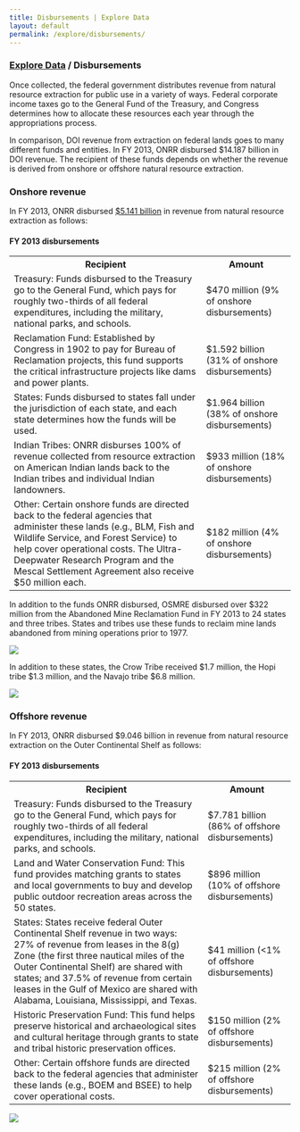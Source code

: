 ```yaml
---
title: Disbursements | Explore Data
layout: default
permalink: /explore/disbursements/
---
```


<div class="container-outer container-padded">

  <h3> <a href="{{ site.baseurl }}/explore/">Explore Data</a> / Disbursements</h3>
    
  <p>Once collected, the federal government distributes revenue from natural resource extraction for public use in a variety of ways. Federal corporate income taxes go to the General Fund of the Treasury, and Congress determines how to allocate these resources each year through the appropriations process.</p>
  
  <p>In comparison, DOI revenue from extraction on federal lands goes to many different funds and entities. In FY 2013, ONRR disbursed $14.187 billion in DOI revenue. The recipient of these funds depends on whether the revenue is derived from onshore or offshore natural resource extraction.</p>
  
  <h3>Onshore revenue</h3>
  
  <p>In FY 2013, ONRR disbursed <a href="http://statistics.onrr.gov/ReportTool.aspx">$5.141 billion</a> in revenue from natural resource extraction as follows:</p>
  
  <h4>FY 2013 disbursements</h4>
  
  <table>
    <tr>
      <th>Recipient</th>
      <th>Amount</th> 
    </tr>
    <tr>
      <td>Treasury: Funds disbursed to the Treasury go to the General Fund, which pays for roughly two-thirds of all federal expenditures, including the military, national parks, and schools.</td>
      <td>$470 million (9% of onshore disbursements)</td> 
    </tr>
    <tr>
      <td>Reclamation Fund: Established by Congress in 1902 to pay for Bureau of Reclamation projects, this fund supports the critical infrastructure projects like dams and power plants.</td>
      <td>$1.592 billion (31% of onshore disbursements)</td> 
    </tr>
    <tr>
      <td>States: Funds disbursed to states fall under the jurisdiction of each state, and each state determines how the funds will be used.</td>
      <td>$1.964 billion (38% of onshore disbursements)</td> 
    </tr>
    <tr>
      <td>Indian Tribes: ONRR disburses 100% of revenue collected from resource extraction on American Indian lands back to the Indian tribes and individual Indian landowners.</td>
      <td>$933 million (18% of onshore disbursements)</td> 
    </tr>
    <tr>
      <td>Other: Certain onshore funds are directed back to the federal agencies that administer these lands (e.g., BLM,  Fish and Wildlife Service, and Forest Service) to help cover operational costs. The Ultra-Deepwater Research Program and the Mescal Settlement Agreement also receive $50 million each.</td>
      <td>$182 million (4% of onshore disbursements)</td> 
    </tr>
  </table>
  
  <p>In addition to the funds ONRR disbursed, OSMRE disbursed over $322 million from the Abandoned Mine Reclamation Fund in FY 2013 to 24 states and three tribes. States and tribes use these funds to reclaim mine lands abandoned from mining operations prior to 1977.</p>
  
  <img src="pie chart, p. 52">
    
  <p>In addition to these states, the Crow Tribe received $1.7 million, the Hopi tribe $1.3 million, and the Navajo tribe $6.8 million.</p>
  
  <img src="bar chart, p. 52">
  
  <h3>Offshore revenue</h3>
  
  <p>In FY 2013, ONRR disbursed $9.046 billion in revenue from natural resource extraction on the Outer Continental Shelf as follows:</p>
  
  <h4>FY 2013 disbursements</h4>
  
  <table>
    <tr>
      <th>Recipient</th>
      <th>Amount</th> 
    </tr>
    <tr>
      <td>Treasury: Funds disbursed to the Treasury go to the General Fund, which pays for roughly two-thirds of all federal expenditures, including the military, national parks, and schools.</td>
      <td>$7.781 billion (86% of offshore disbursements)</td>
    </tr>
    <tr>
      <td>Land and Water Conservation Fund: This fund provides matching grants to states and local governments to buy and develop public outdoor recreation areas across the 50 states.</td>
      <td>$896 million (10% of offshore disbursements)</td>
    </tr>
    <tr>
      <td>States: States receive federal Outer Continental Shelf revenue in two ways: 27% of revenue from leases in the 8(g) Zone (the first three nautical miles of the Outer Continental Shelf) are shared with states; and 37.5% of revenue from certain leases in the Gulf of Mexico are shared with Alabama, Louisiana, Mississippi, and Texas.</td>
      <td>$41 million (<1% of offshore disbursements)</td>
    </tr>
    <tr>
      <td>Historic Preservation Fund: This fund helps preserve historical and archaeological sites and cultural heritage through grants to state and tribal historic preservation offices.</td>
      <td>$150 million (2% of offshore disbursements)</td> 
    </tr>
    <tr>
      <td>Other: Certain offshore funds are directed back to the federal agencies that administer these lands (e.g., BOEM and BSEE) to help cover operational costs.</td>
      <td>$215 million (2% of offshore disbursements)</td> 
    </tr>
  </table>
  
  <img src="pie chart p. 54" />

</div>

